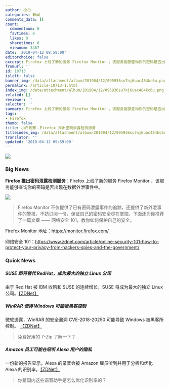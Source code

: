 ```yaml
---
author: 小白
categories: 新闻
comments_data: []
count:
  commentnum: 0
  favtimes: 0
  likes: 0
  sharetimes: 0
  viewnum: 3467
date: '2019-04-12 09:59:00'
editorchoice: false
excerpt: Firefox 上线了新的服务 Firefox Monitor ，该服务能够查询你的密码是否出现在数据外泄事件中。
fromurl: ''
id: 10713
islctt: false
banner_img: /data/attachment/album/201904/12/095936su7nj6uac484kc6u.png
permalink: /article-10713-1.html
index_img: /data/attachment/album/201904/12/095936su7nj6uac484kc6u.png
related: []
reviewer: ''
selector: ''
summary: Firefox 上线了新的服务 Firefox Monitor ，该服务能够查询你的密码是否出现在数据外泄事件中。
tags:
- Firefox
thumb: false
title: 小白观察：Firefox 推出密码泄露检测服务
titleindex_img: /data/attachment/album/201904/12/095936su7nj6uac484kc6u.png
translator: ''
updated: '2019-04-12 09:59:00'
---
```


![](/data/attachment/album/201904/12/095936su7nj6uac484kc6u.png)


### Big News


**Firefox 推出密码泄露检测服务**：Firefox 上线了新的服务 Firefox Monitor ，该服务能够查询你的密码是否出现在数据外泄事件中。


![](/data/attachment/album/201904/12/101904j8j2cnnj7x8nzq7m.png)



> 
> Firefox Monitor 不仅提供了已有密码泄露事件的追踪，还提供了新外泄事件的警报，不妨订阅一份，保证自己的密码安全尽在掌控。下面还为你推荐了一篇文章 —— 网络安全 101，教你如何保护自己的安全。
> 
> 
> 


Firefox Monitor 地址：<https://monitor.firefox.com/>


网络安全 101：<https://www.zdnet.com/article/online-security-101-how-to-protect-your-privacy-from-hackers-spies-and-the-government/>


### Quick News


##### SUSE 即将替代 RedHat，成为最大的独立 Linux 公司


由于 Red Hat 被 IBM 收购和 SUSE 的连续增长，SUSE 将成为最大的独立 Linux 公司。[【ZDNet】](https://www.zdnet.com/article/the-new-suse/)


##### WinRAR 使得 Windows 可能被黑客控制


微软透露，WinRAR 的安全漏洞 CVE-2018-20250 可能导致 Windows 被黑客所控制。 [【ZDNet】](https://www.zdnet.com/article/microsoft-winrar-exploit-gives-attackers-full-control-of-windows-pc/)



> 
> 免费好用的 7-Zip 了解一下？
> 
> 
> 


##### Amazon 员工可能在窃听 Alexa 用户的隐私


一份新的报告显示，Alexa 的录音会被 Amazon 雇员听到并用于分析和优化 Alexa 的识别率。[【ZDNet】](https://www.zdnet.com/article/amazon-employees-are-listening-in-to-your-conversations-with-alexa/)



> 
> 你猜国内这些语音助手是怎么优化识别率的？
> 
> 
>